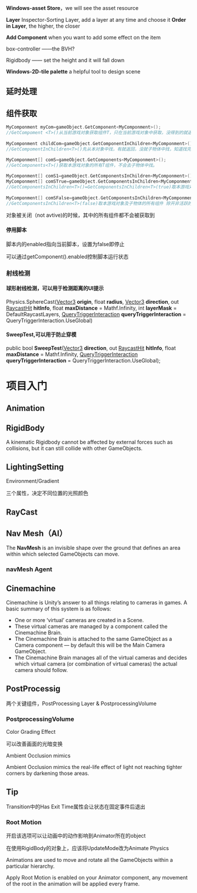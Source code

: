 **Windows-asset Store**，we will see the asset resource

**Layer** Inspector-Sorting Layer, add a layer at any time and choose it **Order in Layer**, the higher, the closer

**Add Component** when you want to add some effect on the item

box-controller ——the BVH?

Rigidbody —— set the height and it will fall down

**Windows-2D-tile palette** a helpful tool to design scene 

## 延时处理



## 组件获取

```c
MyComponment myCom=gameObject.GetComponent<MyComponment>();  
//GetCompoment <T>()从当前游戏对象获取组件T，只在当前游戏对象中获取，没得到的就返回null，不会去子物体中去寻找。
  
MyComponment childCom=gameObject.GetComponentInChildren<MyComponment>();  
//GetCompomentInChildren<T>()先从本对象中找，有就返回，没就子物体中找，知道找完为止。
  
MyComponment[] comS=gameObject.GetComponents<MyComponment>();  
//GetComponents<T>()获取本游戏对象的所有T组件，不会去子物体中找。

MyComponment[] comS1=gameObject.GetComponentsInChildren<MyComponment>();    
MyComponment[] comSTrue=gameObject.GetComponentsInChildren<MyComponment>(true); 
//GetComponentsInChildren<T>()=GetComponentsInChildren<T>(true)取本游戏对象及子物体的所有组件 
  
MyComponment[] comSFalse=gameObject.GetComponentsInChildren<MyComponment>(false); 
//GetComponentsInChildren<T>(false)取本游戏对象及子物体的所有组件 除开非活跃的游戏对象，不是该组件是否活跃。
```

对象被关闭（not avtive)的时候，其中的所有组件都不会被获取到

#### 停用脚本

脚本内的enabled指向当前脚本，设置为false即停止

可以通过getComponent().enabled控制脚本运行状态

### 射线检测

#### 球形射线检测，可以用于检测距离的UI提示

Physics.SphereCast([Vector3](https://docs.unity3d.com/ScriptReference/Vector3.html) **origin**, float **radius**, [Vector3](https://docs.unity3d.com/ScriptReference/Vector3.html) **direction**, out [RaycastHit](https://docs.unity3d.com/ScriptReference/RaycastHit.html) **hitInfo**, float **maxDistance** = Mathf.Infinity, int **layerMask** = DefaultRaycastLayers, [QueryTriggerInteraction](https://docs.unity3d.com/ScriptReference/QueryTriggerInteraction.html) **queryTriggerInteraction** = QueryTriggerInteraction.UseGlobal)

#### SweepTest,可以用于防止穿模

public bool **SweepTest**([Vector3](https://docs.unity3d.com/ScriptReference/Vector3.html) **direction**, out [RaycastHit](https://docs.unity3d.com/ScriptReference/RaycastHit.html) **hitInfo**, float **maxDistance** = Mathf.Infinity, [QueryTriggerInteraction](https://docs.unity3d.com/ScriptReference/QueryTriggerInteraction.html) **queryTriggerInteraction** = QueryTriggerInteraction.UseGlobal);





# 项目入门

## Animation

## RigidBody

A kinematic Rigidbody cannot be affected by external forces such as collisions, but it can still collide with other GameObjects. 

## LightingSetting

Environment/Gradient

三个属性，决定不同位置的光照颜色

## RayCast

## Nav Mesh（AI）

The **NavMesh** is an invisible shape over the ground that defines an area within which selected GameObjects can move.  

### navMesh Agent

## Cinemachine

Cinemachine is Unity’s answer to all things relating to cameras in games. A basic summary of this system is as follows:

- One or more ‘virtual’ cameras are created in a Scene.
- These virtual cameras are managed by a component called the Cinemachine Brain.
- The Cinemachine Brain is attached to the same GameObject as a Camera component — by default this will be the Main Camera GameObject.
- The Cinemachine Brain manages all of the virtual cameras and decides which virtual camera (or combination of virtual cameras) the actual camera should follow.

## PostProcessig

两个关键组件，PostProcessing Layer & PostprocessingVolume

### PostprocessingVolume

Color Grading Effect

可以改善画面的光暗变换

Ambient Occlusion mimics

Ambient Occlusion mimics the real-life effect of light not reaching tighter corners by darkening those areas.

## Tip

Transition中的Has Exit Time属性会让状态在固定事件后退出

### Root Motion

开启该选项可以让动画中的动作影响到Animator所在的object

在使用RigidBody的对象上，应该将UpdateMode改为Animate Physics

Animations are used to move and rotate all the GameObjects within a particular hierarchy.

Apply Root Motion is enabled on your Animator component,  any movement of the root in the animation will be applied every frame. 